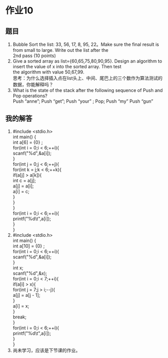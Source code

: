 # 作业10
## 题目
1. Bubble Sort the list: 33, 56, 17, 8, 95, 22。Make sure the final result is from small to large. Write out the list after the <br/> 2nd pass
(10 points) <br/>
2. Give a sorted array as list={60,65,75,80,90,95}. Design an algorithm to insert the value of x into the sorted array. Then test <br/> the 
algorithm with value 50,67,99.<br/>
思考：为什么选择插入点在list头上、中间、尾巴上的三个数作为算法测试的数据，你能解释吗？<br/>
3. What is the state of the stack after the following sequence of Push and Pop operations?<br/>
Push “anne”; Push “get”; Push “your” ; Pop; Push “my” Push “gun” <br/>
## 我的解答
1. #include <stdio.h> <br/>
   int main() { <br/>
       int a[6] = {0} ; <br/>
       for(int i = 0;i < 6;++i){ <br/>
           scanf("%d",&a[i]); <br/>
       } <br/>
       for(int j = 0;j < 6;++j){ <br/>
           for(int k = j;k < 6;++k){ <br/>
               if(a[j] > a[k]){ <br/>
                   int c = a[j]; <br/>
                   a[j] = a[i]; <br/>
                   a[i] = c; <br/>
               }<br/>
           }<br/>
       }<br/>
       for(int i = 0;i < 6;++i){ <br/>
           printf("%d\t",a[i]); <br/>
       }<br/>
   } <br/>
2. #include <stdio.h> <br/>
   int main() { <br/>
       int a[10] = {0} ; <br/>
       for(int i = 0;i < 6;++i){ <br/>
           scanf("%d",&a[i]); <br/>
       } <br/>
       int x;<br/>
       scanf("%d",&x);<br/>
       for(int i = 0;i < 7;++i){<br/>
           if(a[i] > x){<br/>
               for(int j = 7;j > i;--j){<br/>
                   a[j] = a[j - 1];<br/>
               }<br/>
               a[i] = x;<br/>
           }<br/>
           break;<br/>
       }<br/>
       for(int i = 0;i < 6;++i){ <br/>
           printf("%d\t",a[i]); <br/>
       }<br/>
   } <br/>
3. 尚未学习，应该是下节课的作业。
